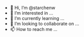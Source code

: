 - 👋 Hi, I’m @starchenw
- 👀 I’m interested in ...
- 🌱 I’m currently learning ...
- 💞️ I’m looking to collaborate on ...
- 📫 How to reach me ...

<!---
starchenw/starchenw is a ✨ special ✨ repository because its `README.md` (this file) appears on your GitHub profile.
You can click the Preview link to take a look at your changes.
--->
